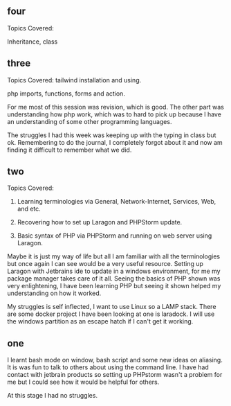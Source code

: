 ## four
Topics Covered:

Inheritance, class

## three
Topics Covered:
tailwind installation and using.

php imports, functions, forms and action.

For me most of this session was revision, which is good. The other part was understanding how php work, which was to hard to pick up because I have an understanding of some other programming languages.

The struggles I had this week was keeping up with the typing in class but ok. Remembering to do the journal, I completely forgot about it and now am finding it difficult to remember what we did.

## two
Topics Covered:

1. Learning terminologies via General, Network-Internet, Services, Web, and etc.

2. Recovering how to set up Laragon and PHPStorm update.

3. Basic syntax of PHP via PHPStorm and running on web server using Laragon.

Maybe it is just my way of life but all I am familiar with all the terminologies but once again I can see would be a very useful resource. Setting up Laragon with Jetbrains ide to update in a windows environment, for me my package manager takes care of it all. Seeing the basics of PHP shown was very enlightening, I have been learning PHP but seeing it shown helped my understanding on how it worked.

My struggles is self inflected, I want to use Linux so a LAMP stack. There are some docker project I have been looking at one is laradock. I will use the windows partition as an escape hatch if I can't get it working.

## one
I learnt bash mode on window, bash script and some new ideas on aliasing.
It is was fun to talk to others about using the command line. I have had contact with jetbrain products so setting up PHPstorm wasn't a problem for me but I could see how it would be helpful for others.

At this stage I had no struggles.
